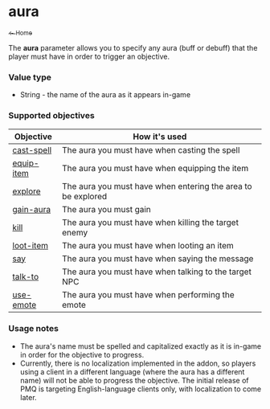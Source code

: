 # aura

<a href="../index.md"><sub>← Home</sub></a>

The **aura** parameter allows you to specify any aura (buff or debuff) that the player must have in order to trigger an objective.

### Value type

* String - the name of the aura as it appears in-game

### Supported objectives

| Objective | How it's used |
|---|---|
| [cast-spell](../objectives/cast-spell.md) | The aura you must have when casting the spell |
| [equip-item](../objectives/equip-item.md) | The aura you must have when equipping the item |
| [explore](../objectives/explore.md) | The aura you must have when entering the area to be explored |
| [gain-aura](../objectives/gain-aura.md) | The aura you must gain |
| [kill](../objectives/kill.md) | The aura you must have when killing the target enemy |
| [loot-item](../objectives/loot-item.md) | The aura you must have when looting an item |
| [say](../objectives/say.md) | The aura you must have when saying the message |
| [talk-to](../objectives/talk-to.md) | The aura you must have when talking to the target NPC |
| [use-emote](../objectives/use-emote.md) | The aura you must have when performing the emote |

### Usage notes

* The aura's name must be spelled and capitalized exactly as it is in-game in order for the objective to progress.
* Currently, there is no localization implemented in the addon, so players using a client in a different language (where the aura has a different name) will not be able to progress the objective. The initial release of PMQ is targeting English-language clients only, with localization to come later.
